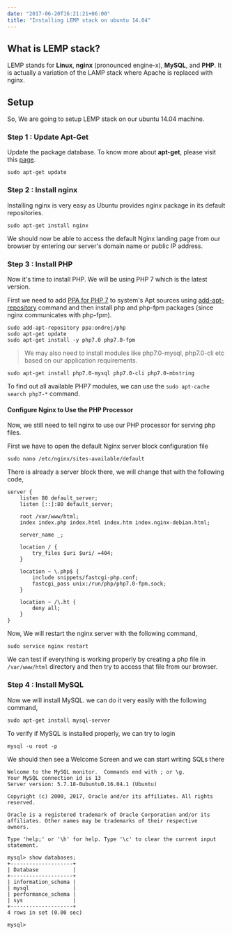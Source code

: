 ```yaml
---
date: "2017-06-20T16:21:21+06:00"
title: "Installing LEMP stack on ubuntu 14.04"
---
```


## What is LEMP stack?

LEMP stands for **Linux**, **nginx** (pronounced engine-x), **MySQL**, and **PHP**. It is actually a variation of the LAMP stack where Apache is replaced with nginx.

## Setup 

So, We are going to setup LEMP stack on our ubuntu 14.04 machine.

### **Step 1 : Update Apt-Get**

Update the package database. To know more about **apt-get**, please visit this [page](https://itsfoss.com/apt-get-linux-guide).

```
sudo apt-get update
```

### **Step 2 : Install nginx**

Installing nginx is very easy as Ubuntu provides nginx package in its default repositories.

```
sudo apt-get install nginx
```

We should now be able to access the default Nginx landing page from our browser by entering our server's domain name or public IP address.


### **Step 3 : Install PHP**

Now it's time to install PHP. We will be using PHP 7 which is the latest version. 

First we need to add [PPA for PHP 7](https://launchpad.net/%7Eondrej/+archive/ubuntu/php) to system's Apt sources using [add-apt-repository](http://manpages.ubuntu.com/manpages/trusty/man1/add-apt-repository.1.html) command and then install php and php-fpm packages (since nginx communicates with php-fpm).

```
sudo add-apt-repository ppa:ondrej/php
sudo apt-get update
sudo apt-get install -y php7.0 php7.0-fpm
```


> We may also need to install modules like php7.0-mysql, php7.0-cli etc based on our application requirements.
```
sudo apt-get install php7.0-mysql php7.0-cli php7.0-mbstring
```
To find out all available PHP7 modules, we can use the `sudo apt-cache search php7-*` command.

#### Configure Nginx to Use the PHP Processor

Now, we still need to tell nginx to use our PHP processor for serving php files.

First we have to open the default Nginx server block configuration file
```
sudo nano /etc/nginx/sites-available/default
```

There is already a server block there, we will change that with the following code,

```
server {
    listen 80 default_server;
    listen [::]:80 default_server;

    root /var/www/html;
    index index.php index.html index.htm index.nginx-debian.html;

    server_name _;

    location / {
        try_files $uri $uri/ =404;
    }

    location ~ \.php$ {
        include snippets/fastcgi-php.conf;
        fastcgi_pass unix:/run/php/php7.0-fpm.sock;
    }

    location ~ /\.ht {
        deny all;
    }
}
```

Now, We will restart the nginx server with the following command,

```
sudo service nginx restart
```

We can test if everything is working properly by creating a php file in `/var/www/html` directory and then try to access that file from our browser.

### **Step 4 : Install MySQL**

Now we will install MySQL. we can do it very easily with the following command,

```
sudo apt-get install mysql-server
```

To verify if MySQL is installed properly, we can try to login

```
mysql -u root -p
```

We should then see a Welcome Screen and we can start writing SQLs there

```
Welcome to the MySQL monitor.  Commands end with ; or \g.
Your MySQL connection id is 13
Server version: 5.7.18-0ubuntu0.16.04.1 (Ubuntu)

Copyright (c) 2000, 2017, Oracle and/or its affiliates. All rights reserved.

Oracle is a registered trademark of Oracle Corporation and/or its
affiliates. Other names may be trademarks of their respective
owners.

Type 'help;' or '\h' for help. Type '\c' to clear the current input statement.

mysql> show databases;
+--------------------+
| Database           |
+--------------------+
| information_schema |
| mysql              |
| performance_schema |
| sys                |
+--------------------+
4 rows in set (0.00 sec)

mysql> 

```